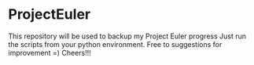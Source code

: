 # ProjectEuler
This repository will be used to backup my Project Euler progress
Just run the scripts from your python environment. 
Free to suggestions for improvement =)
Cheers!!!
